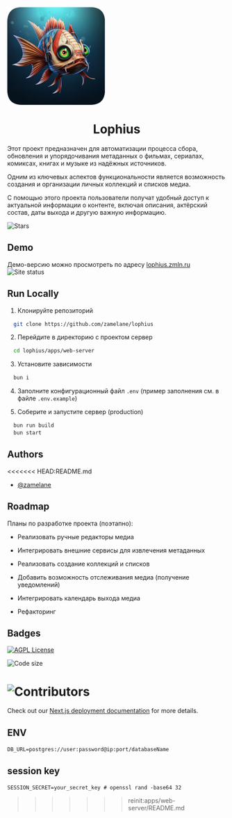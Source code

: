 
<img src="./_docs/logo.png" alt="" align="center" width="225">

<h1 align="center">Lophius</h1>

Этот проект предназначен для автоматизации процесса сбора, обновления и упорядочивания метаданных о фильмах, сериалах, комиксах, книгах и музыке из надёжных источников.

Одним из ключевых аспектов функциональности является возможность создания и организации личных коллекций и списков медиа.

С помощью этого проекта пользователи получат удобный доступ к актуальной информации о контенте, включая описания, актёрский состав, даты выхода и другую важную информацию.

![Stars](https://img.shields.io/github/stars/zamelane/lophius
)
## Demo

Демо-версию можно просмотреть по адресу [lophius.zmln.ru](https://lophius.zmln.ru)
![Site status](https://img.shields.io/website?url=https%3A%2F%2Flophius.zmln.ru
)
## Run Locally

1. Клонируйте репозиторий

```bash
  git clone https://github.com/zamelane/lophius
```

2. Перейдите в директорию с проектом сервер

```bash
  cd lophius/apps/web-server
```

3. Установите зависимости

```bash
  bun i
```

4. Заполните конфигурационный файл `.env` (пример заполнения см. в файле `.env.example`)

5. Соберите и запустите сервер (production)

```bash
  bun run build
  bun start
```


## Authors

<<<<<<< HEAD:README.md
- [@zamelane](https://www.github.com/zamelane)


## Roadmap

Планы по разработке проекта (поэтапно):

- Реализовать ручные редакторы медиа

- Интегрировать внешние сервисы для извлечения метаданных

- Реализовать создание коллекций и списков

- Добавить возможность отслеживания медиа (получение уведомлений)

- Интегрировать календарь выхода медиа

- Рефакторинг


## Badges

[![AGPL License](https://img.shields.io/badge/license-AGPL-blue.svg)](http://www.gnu.org/licenses/agpl-3.0)

![Code size](https://img.shields.io/github/languages/code-size/zamelane/lophius
)

![Contributors](https://img.shields.io/github/contributors/zamelane/lophius
)
=======
Check out our [Next.js deployment documentation](https://nextjs.org/docs/app/building-your-application/deploying) for more details.

## ENV
```env
DB_URL=postgres://user:password@ip:port/databaseName
```

## session key
```env
SESSION_SECRET=your_secret_key # openssl rand -base64 32
```
>>>>>>> reinit:apps/web-server/README.md
